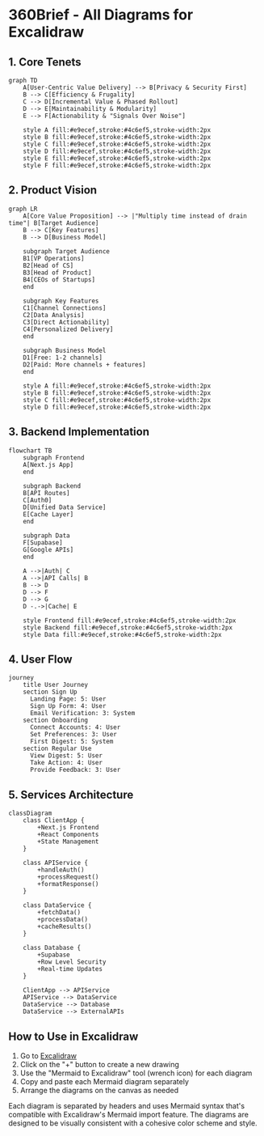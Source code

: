 # 360Brief - All Diagrams for Excalidraw

## 1. Core Tenets
```mermaid
graph TD
    A[User-Centric Value Delivery] --> B[Privacy & Security First]
    B --> C[Efficiency & Frugality]
    C --> D[Incremental Value & Phased Rollout]
    D --> E[Maintainability & Modularity]
    E --> F[Actionability & "Signals Over Noise"]
    
    style A fill:#e9ecef,stroke:#4c6ef5,stroke-width:2px
    style B fill:#e9ecef,stroke:#4c6ef5,stroke-width:2px
    style C fill:#e9ecef,stroke:#4c6ef5,stroke-width:2px
    style D fill:#e9ecef,stroke:#4c6ef5,stroke-width:2px
    style E fill:#e9ecef,stroke:#4c6ef5,stroke-width:2px
    style F fill:#e9ecef,stroke:#4c6ef5,stroke-width:2px
```

## 2. Product Vision
```mermaid
graph LR
    A[Core Value Proposition] --> |"Multiply time instead of drain time"| B[Target Audience]
    B --> C[Key Features]
    B --> D[Business Model]
    
    subgraph Target Audience
    B1[VP Operations]
    B2[Head of CS]
    B3[Head of Product]
    B4[CEOs of Startups]
    end
    
    subgraph Key Features
    C1[Channel Connections]
    C2[Data Analysis]
    C3[Direct Actionability]
    C4[Personalized Delivery]
    end
    
    subgraph Business Model
    D1[Free: 1-2 channels]
    D2[Paid: More channels + features]
    end
    
    style A fill:#e9ecef,stroke:#4c6ef5,stroke-width:2px
    style B fill:#e9ecef,stroke:#4c6ef5,stroke-width:2px
    style C fill:#e9ecef,stroke:#4c6ef5,stroke-width:2px
    style D fill:#e9ecef,stroke:#4c6ef5,stroke-width:2px
```

## 3. Backend Implementation
```mermaid
flowchart TB
    subgraph Frontend
    A[Next.js App]
    end
    
    subgraph Backend
    B[API Routes]
    C[Auth0]
    D[Unified Data Service]
    E[Cache Layer]
    end
    
    subgraph Data
    F[Supabase]
    G[Google APIs]
    end
    
    A -->|Auth| C
    A -->|API Calls| B
    B --> D
    D --> F
    D --> G
    D -.->|Cache| E
    
    style Frontend fill:#e9ecef,stroke:#4c6ef5,stroke-width:2px
    style Backend fill:#e9ecef,stroke:#4c6ef5,stroke-width:2px
    style Data fill:#e9ecef,stroke:#4c6ef5,stroke-width:2px
```

## 4. User Flow
```mermaid
journey
    title User Journey
    section Sign Up
      Landing Page: 5: User
      Sign Up Form: 4: User
      Email Verification: 3: System
    section Onboarding
      Connect Accounts: 4: User
      Set Preferences: 3: User
      First Digest: 5: System
    section Regular Use
      View Digest: 5: User
      Take Action: 4: User
      Provide Feedback: 3: User
```

## 5. Services Architecture
```mermaid
classDiagram
    class ClientApp {
        +Next.js Frontend
        +React Components
        +State Management
    }
    
    class APIService {
        +handleAuth()
        +processRequest()
        +formatResponse()
    }
    
    class DataService {
        +fetchData()
        +processData()
        +cacheResults()
    }
    
    class Database {
        +Supabase
        +Row Level Security
        +Real-time Updates
    }
    
    ClientApp --> APIService
    APIService --> DataService
    DataService --> Database
    DataService --> ExternalAPIs
```

## How to Use in Excalidraw
1. Go to [Excalidraw](https://excalidraw.com/)
2. Click on the "+" button to create a new drawing
3. Use the "Mermaid to Excalidraw" tool (wrench icon) for each diagram
4. Copy and paste each Mermaid diagram separately
5. Arrange the diagrams on the canvas as needed

Each diagram is separated by headers and uses Mermaid syntax that's compatible with Excalidraw's Mermaid import feature. The diagrams are designed to be visually consistent with a cohesive color scheme and style.
